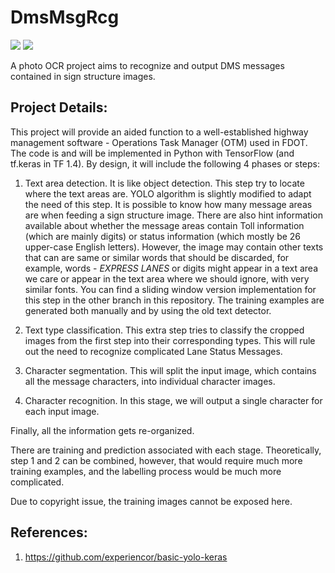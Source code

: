 # DmsMsgRcg

![](https://img.shields.io/badge/python-3.6.2-brightgreen.svg)  ![](https://img.shields.io/badge/tensorflow-1.4.0-yellowgreen.svg?sanitize=true)

A photo OCR project aims to recognize and output DMS messages contained in sign structure images.

## Project Details:
This project will provide an aided function to a well-established highway management software - Operations Task Manager (OTM) used in FDOT. The code is and will be implemented in Python with TensorFlow (and tf.keras in TF 1.4). By design, it will include the following 4 phases or steps:

1. Text area detection. It is like object detection. This step try to locate where the text areas are. YOLO algorithm is slightly modified to adapt the need of this step. It is possible to know how many message areas are when feeding a sign structure image. There are also hint information available about whether the message areas contain Toll information (which are mainly digits) or status information (which mostly be 26 upper-case English letters). However, the image may contain other texts that can are same or similar words that should be discarded, for example, words - <em>EXPRESS LANES</em> or digits might appear in a text area we care or appear in the text area where we should ignore, with very similar fonts. You can find a sliding window version implementation for this step in the other branch in this repository. The training examples are generated both manually and by using the old text detector.

2. Text type classification. This extra step tries to classify the cropped images from the first step into their corresponding types. This will rule out the need to recognize complicated Lane Status Messages.

3. Character segmentation. This will split the input image, which contains all the message characters, into individual character images.

4. Character recognition. In this stage, we will output a single character for each input image.

Finally, all the information gets re-organized.

There are training and prediction associated with each stage. Theoretically, step 1 and 2 can be combined, however, that would require much more training examples, and the labelling process would be much more complicated.

Due to copyright issue, the training images cannot be exposed here.

## References:
1. https://github.com/experiencor/basic-yolo-keras
